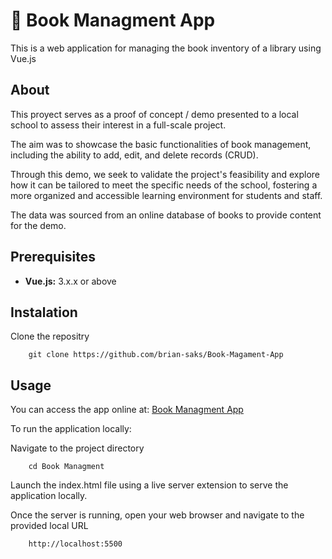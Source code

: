 
# 📖 Book Managment App

This is a web application for managing the book inventory of a library using Vue.js

## About
This proyect serves as a proof of concept / demo presented to a local school to assess their interest in a full-scale project.

The aim was to showcase the basic functionalities of book management, including the ability to add, edit, and delete records (CRUD).

Through this demo, we seek to validate the project's feasibility and explore how it can be tailored to meet the specific needs of the school, fostering a more organized and accessible learning environment for students and staff.

The data was sourced from an online database of books to provide content for the demo.

## Prerequisites
- **Vue.js:** 3.x.x or above

## Instalation
Clone the repositry

        git clone https://github.com/brian-saks/Book-Magament-App


## Usage

You can access the app online at: [Book Managment App](google.com)

To run the application locally:  
 
Navigate to the project directory
        
        cd Book Managment

Launch the index.html file using a live server extension to serve the application locally.


Once the server is running, open your web browser and navigate to the provided local URL

        http://localhost:5500
